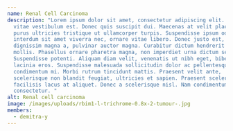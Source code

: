 ```yaml
---
name: Renal Cell Carcinoma
description: "Lorem ipsum dolor sit amet, consectetur adipiscing elit. Fusce
  vitae vestibulum est. Donec quis suscipit dui. Maecenas at velit placerat
  purus ultricies tristique ut ullamcorper turpis. Suspendisse ipsum odio,
  interdum sit amet viverra nec, ornare vitae libero. Donec justo est, commodo
  dignissim magna a, pulvinar auctor magna. Curabitur dictum hendrerit neque et
  mollis. Phasellus ornare pharetra magna, non imperdiet urna dictum sed.
  Suspendisse potenti. Aliquam diam velit, venenatis ut nibh eget, bibendum
  lacinia eros. Suspendisse malesuada sollicitudin dolor ac pellentesque. In et
  condimentum mi. Morbi rutrum tincidunt mattis. Praesent velit ante,
  scelerisque non blandit feugiat, ultricies et sapien. Praesent scelerisque
  facilisis lacus at aliquet. Donec a scelerisque nisl. Nam condimentum rhoncus
  consectetur. "
alt: Renal cell carcinoma
image: /images/uploads/rbim1-l-trichrome-0.8x-2-tumour-.jpg
members:
  - demitra-y
---
```

